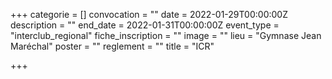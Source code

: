 +++
categorie = []
convocation = ""
date = 2022-01-29T00:00:00Z
description = ""
end_date = 2022-01-31T00:00:00Z
event_type = "interclub_regional"
fiche_inscription = ""
image = ""
lieu = "Gymnase Jean Maréchal"
poster = ""
reglement = ""
title = "ICR"

+++
        